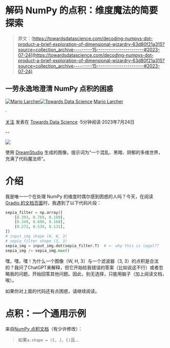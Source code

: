 # 解码 NumPy 的点积：维度魔法的简要探索

> 原文：[https://towardsdatascience.com/decoding-numpys-dot-product-a-brief-exploration-of-dimensional-wizardry-63d80f21a315?source=collection_archive---------15-----------------------#2023-07-24](https://towardsdatascience.com/decoding-numpys-dot-product-a-brief-exploration-of-dimensional-wizardry-63d80f21a315?source=collection_archive---------15-----------------------#2023-07-24)

## 一劳永逸地澄清 NumPy 点积的困惑

[](https://mnslarcher.medium.com/?source=post_page-----63d80f21a315--------------------------------)[![Mario Larcher](../Images/b5b443807fe06f096ed4fc5139b3cb42.png)](https://mnslarcher.medium.com/?source=post_page-----63d80f21a315--------------------------------)[](https://towardsdatascience.com/?source=post_page-----63d80f21a315--------------------------------)[![Towards Data Science](../Images/a6ff2676ffcc0c7aad8aaf1d79379785.png)](https://towardsdatascience.com/?source=post_page-----63d80f21a315--------------------------------) [Mario Larcher](https://mnslarcher.medium.com/?source=post_page-----63d80f21a315--------------------------------)

·

[关注](https://medium.com/m/signin?actionUrl=https%3A%2F%2Fmedium.com%2F_%2Fsubscribe%2Fuser%2Fcd2b72f39ad4&operation=register&redirect=https%3A%2F%2Ftowardsdatascience.com%2Fdecoding-numpys-dot-product-a-brief-exploration-of-dimensional-wizardry-63d80f21a315&user=Mario+Larcher&userId=cd2b72f39ad4&source=post_page-cd2b72f39ad4----63d80f21a315---------------------post_header-----------) 发表在 [Towards Data Science](https://towardsdatascience.com/?source=post_page-----63d80f21a315--------------------------------) ·5分钟阅读·2023年7月24日[](https://medium.com/m/signin?actionUrl=https%3A%2F%2Fmedium.com%2F_%2Fvote%2Ftowards-data-science%2F63d80f21a315&operation=register&redirect=https%3A%2F%2Ftowardsdatascience.com%2Fdecoding-numpys-dot-product-a-brief-exploration-of-dimensional-wizardry-63d80f21a315&user=Mario+Larcher&userId=cd2b72f39ad4&source=-----63d80f21a315---------------------clap_footer-----------)

--

[](https://medium.com/m/signin?actionUrl=https%3A%2F%2Fmedium.com%2F_%2Fbookmark%2Fp%2F63d80f21a315&operation=register&redirect=https%3A%2F%2Ftowardsdatascience.com%2Fdecoding-numpys-dot-product-a-brief-exploration-of-dimensional-wizardry-63d80f21a315&source=-----63d80f21a315---------------------bookmark_footer-----------)![](../Images/3a4c3b065c8db38640141fa8b5164cca.png)

使用 [DreamStudio](https://beta.dreamstudio.ai/generate) 生成的图像，提示词为“一个混乱、黑暗、阴郁的多维世界，充满了代码魔法师”。

# 介绍

我是唯一一个在处理 NumPy 的维度时偶尔感到困惑的人吗？今天，在阅读 [Gradio 的文档页面](https://www.gradio.app/guides/quickstart#an-image-example)时，我遇到了以下代码片段：

```py
sepia_filter = np.array([
    [0.393, 0.769, 0.189], 
    [0.349, 0.686, 0.168],
    [0.272, 0.534, 0.131],
])
# input_img shape (H, W, 3)
# sepia_filter shape (3, 3)
sepia_img = input_img.dot(sepia_filter.T)  # <- why this is legal??
sepia_img /= sepia_img.max()
```

嘿，嘿，嘿！为什么一个图像（W, H, 3）与一个滤波器（3, 3）的点积是合法的？我问了ChatGPT来解释，但它开始给我错误的答案（比如说这不行）或者忽略我的问题，开始回答其他问题。因此，别无选择，只能用脑子（加上阅读文档，唉）。

如果你对上面的代码还有点困惑，请继续阅读。

# 点积：一个通用示例

来自[NumPy 点积文档](https://numpy.org/doc/stable/reference/generated/numpy.dot.html)（有少许修改）：

> 如果`a.shape = (I, J, C)`且…
